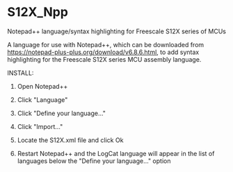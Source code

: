 # S12X_Npp

Notepad++ language/syntax highlighting for Freescale S12X series of MCUs


A language for use with Notepad++, which can be downloaded from https://notepad-plus-plus.org/download/v6.8.6.html, to add syntax highlighting for the Freescale S12X series MCU assembly language. 

INSTALL:

1.    Open Notepad++

2.    Click "Language"

3.    Click "Define your language…"

4.    Click "Import…"

5.    Locate the S12X.xml file and click Ok

6.    Restart Notepad++ and the LogCat language will appear in the list of languages below the "Define your language…" option
